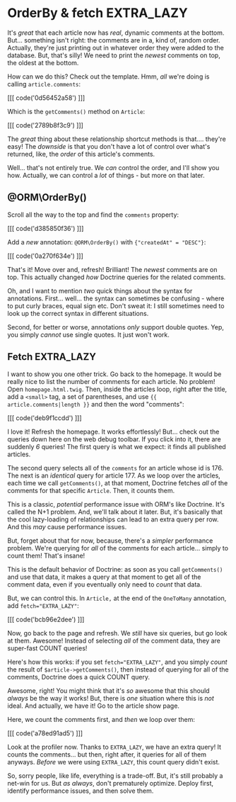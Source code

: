 # OrderBy & fetch EXTRA_LAZY

It's *great* that each article now has *real*, dynamic comments at the bottom.
But... something isn't right: the comments are in a, kind of, random order. Actually,
they're just printing out in whatever order they were added to the database. But,
that's silly! We need to print the *newest* comments on top, the oldest at the bottom.

How can we do this? Check out the template. Hmm, *all* we're doing is calling
`article.comments`:

[[[ code('0d56452a58') ]]]

Which is the `getComments()` method on `Article`:

[[[ code('2789b8f3c9') ]]]

The *great* thing about these relationship shortcut methods is that.... they're easy!
The *downside* is that you don't have a lot of control over what's returned, like,
the *order* of this article's comments.

Well... that's not entirely true. We *can* control the order, and I'll show you
how. Actually, we can control a *lot* of things - but more on that later.

## @ORM\OrderBy()

Scroll all the way to the top and find the `comments` property:

[[[ code('d385850f36') ]]]

Add a *new* annotation: `@ORM\OrderBy()` with `{"createdAt" = "DESC"}`:

[[[ code('0a270f634e') ]]]

That's it! Move over and, refresh! Brilliant! The *newest* comments are on top.
This actually changed *how* Doctrine queries for the related comments.

Oh, and I want to mention *two* quick things about the syntax for annotations.
First... well... the syntax can sometimes be confusing - where to put curly braces,
equal sign etc. Don't sweat it: I still sometimes need to look up the correct syntax
in different situations.

Second, for better or worse, annotations *only* support double quotes. Yep, you
simply *cannot* use single quotes. It just won't work.

## Fetch EXTRA_LAZY

I want to show you one other trick. Go back to the homepage. It would be really
nice to list the number of comments for each article. No problem! Open
`homepage.html.twig`. Then, inside the articles loop, right after the title, add
a `<small>` tag, a set of parentheses, and use `{{ article.comments|length }}`
and then the word "comments":

[[[ code('deb9f1ccdd') ]]]

I love it! Refresh the homepage. It works effortlessly! But... check out the
queries down here on the web debug toolbar. If you click into it, there are suddenly
*6* queries! The first query is what we expect: it finds all published articles.

The second query selects all of the `comments` for an article whose id is 176. The
next is an *identical* query for article 177. As we loop over the articles, each
time we call `getComments()`, at that moment, Doctrine fetches *all* of the comments
for that specific `Article`. Then, it counts them.

This is a classic, *potential* performance issue with ORM's like Doctrine. It's
called the N+1 problem. And, we'll talk about it later. But, it's basically that
the cool lazy-loading of relationships can lead to an extra query per row. And this
*may* cause performance issues.

But, forget about that for now, because, there's a *simpler* performance problem.
We're querying for *all* of the comments for each article... simply to count them!
That's insane!

This is the default behavior of Doctrine: as soon as you call `getComments()` and
use that data, it makes a query at that moment to get all of the comment data, even
if you eventually only need to *count* that data.

But, we can control this. In `Article,` at the end of the `OneToMany` annotation,
add `fetch="EXTRA_LAZY"`:

[[[ code('bcb96e2dee') ]]]

Now, go back to the page and refresh. We *still* have six queries, but go look at
them. Awesome! Instead of selecting *all* of the comment data, they are super-fast
COUNT queries!

Here's how this works: if you set `fetch="EXTRA_LAZY"`, and you simply *count*
the result of `$article->getComments()`, then instead of querying for all of the
comments, Doctrine does a quick COUNT query.

Awesome, right! You might think that it's *so* awesome that this should *always*
be the way it works! But, there is *one* situation where this is *not* ideal. And
actually, we have it! Go to the article show page.

Here, we count the comments first, and *then* we loop over them:

[[[ code('a78ed91ad5') ]]]

Look at the profiler now. Thanks to `EXTRA_LAZY`, we have an extra query!
It counts the comments... but then, right after, it queries for all of them anyways.
*Before* we were using `EXTRA_LAZY`, this count query didn't exist.

So, sorry people, like life, everything is a trade-off. But, it's still probably
a net-win for us. But *as always*, don't prematurely optimize. Deploy first, identify
performance issues, and then solve them.
